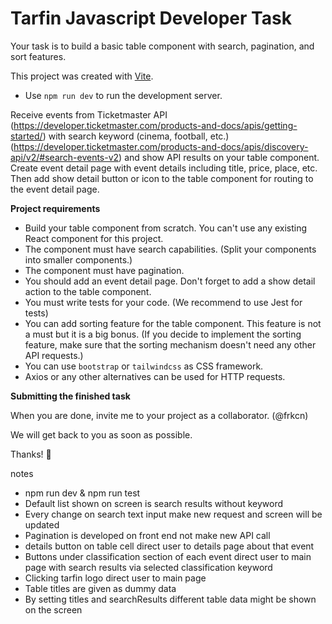 # Tarfin Javascript Developer Task

Your task is to build a basic table component with search, pagination, and sort features.

This project was created with [Vite](https://github.com/vitejs/vite).
- Use `npm run dev` to run the development server.

Receive events from Ticketmaster API (https://developer.ticketmaster.com/products-and-docs/apis/getting-started/) with search keyword (cinema, football, etc.) (https://developer.ticketmaster.com/products-and-docs/apis/discovery-api/v2/#search-events-v2) and show API results on your table component. Create event detail page with event details including title, price, place, etc. Then add show detail button or icon to the table component for routing to the event detail page. 

**Project requirements**

* Build your table component from scratch. You can't use any existing React component for this project.
* The component must have search capabilities. (Split your components into smaller components.) 
* The component must have pagination.
* You should add an event detail page. Don't forget to add a show detail action to the table component.
* You must write tests for your code. (We recommend to use Jest for tests)
* You can add sorting feature for the table component. This feature is not a must but it is a big bonus. (If you decide to implement the sorting feature, make sure that the sorting mechanism doesn't need any other API requests.)
* You can use `bootstrap` or `tailwindcss` as CSS framework.
* Axios or any other alternatives can be used for HTTP requests.

**Submitting the finished task**   

When you are done, invite me to your project as a collaborator. (@frkcn)

We will get back to you as soon as possible.

Thanks! 🚀


notes
* npm run dev & npm run test
* Default list shown on screen is search results without keyword
* Every change on search text input make new request and screen will be updated
* Pagination is developed on front end not make new API call
* details button on table cell direct user to details page about that event
* Buttons under classification section of each event direct user to main page with search results via selected classification keyword
* Clicking tarfin logo direct user to main page
* Table titles are given as dummy data
* By setting titles and searchResults different table data might be shown on the screen